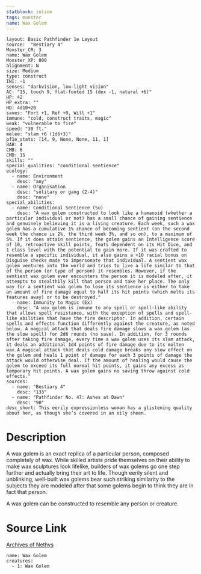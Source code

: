 ```yaml
---
statblock: inline
tags: monster
name: Wax Golem
---
```

```statblock
layout: Basic Pathfinder 1e Layout
source:  "Bestiary 4"
Monster_CR: 3
name: Wax Golem
Monster_XP: 800
alignment: N
size: Medium
type: construct
INI: -1
senses: "darkvision, low-light vision"
AC: "15, touch 9, flat-footed 15 (dex -1, natural +6)"
HP: 42
HP_extra: ""
HD: 4d10+20
saves: "Fort +1, Ref +0, Will +1"
immune: "cold, construct traits, magic"
weak: "vulnerable to fire"
speed: "30 ft."
melee: "slam +6 (1d6+3)"
pf1e_stats: [14, 9, None, None, 11, 1]
BAB: 4
CMB: 6
CMD: 15
skills: ""
special_qualities: "conditional sentience"
ecology:
  - name: Environment
    desc: "any"
  - name: Organisation
    desc: "solitary or gang (2-4)"
    desc: "none"
special_abilities:
  - name: Conditional Sentience (Su)
    desc: "A wax golem constructed to look like a humanoid (whether a particular individual or not) has a small chance of gaining sentience and genuinely believing it is a living creature. Each week, such a wax golem has a cumulative 1% chance of becoming sentient (on the second week the chance is 2%, the third week 3%, and so on), to a maximum of 5%. If it does attain sentience, the golem gains an Intelligence score of 10, retroactive skill points, feats dependent on its Hit Dice, and 1 class level with the potential to gain more. If it was crafted to resemble a specific individual, it also gains a +10 racial bonus on Disguise checks made to impersonate that individual. A sentient wax golem ventures into the world and tries to live a life similar to that of the person (or type of person) it resembles. However, if the sentient wax golem ever encounters the person it is modeled after, it attempts to stealthily kill that person and take her place. The only way for a sentient wax golem to lose its sentience is either to take an amount of fire damage equal to half its hit points (which melts its features away) or to be destroyed."
  - name: Immunity to Magic (Ex)
    desc: "A wax golem is immune to any spell or spell-like ability that allows spell resistance, with the exception of spells and spell-like abilities that have the fire descriptor. In addition, certain spells and effects function differently against the creature, as noted below. A magical attack that deals fire damage slows a wax golem (as the slow spell) for 2d6 rounds (no save). In addition, for 3 rounds after taking fire damage, every time a wax golem uses its slam attack, it deals an additional 1d4 points of fire damage due to its molten wax.A magical attack that deals cold damage breaks any slow effect on the golem and heals 1 point of damage for each 3 points of damage the attack would otherwise deal. If the amount of healing would cause the golem to exceed its full normal hit points, it gains any excess as temporary hit points. A wax golem gains no saving throw against cold effects."
sources:
  - name: "Bestiary 4"
    desc: "133"
  - name: "Pathfinder No. 47: Ashes at Dawn"
    desc: "90"
desc_short: This eerily expressionless woman has a glistening quality about her, as though she’s covered in an oily sheen.
```
# Description
A wax golem is an exact replica of a particular person, composed completely of wax. While skilled artists pride themselves on their ability to make wax sculptures look lifelike, builders of wax golems go one step further and actually bring their art to life. Though eerily silent and unblinking, well-built wax golems bear such striking similarity to the subjects they are modeled after that some golems begin to think they are in fact that person.

A wax golem can be constructed to resemble any person or creature.
# Source Link
[Archives of Nethys](https://aonprd.com/MonsterDisplay.aspx?ItemName=Wax%20Golem)
```encounter-table
name: Wax Golem
creatures:
  - 1: Wax Golem
```
